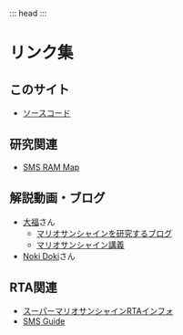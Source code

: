 ::: head
<meta name="description" content="サンシャインの細かい仕様を紹介します">
<meta name="author" content="サポミク">
:::

# リンク集
## このサイト
- [ソースコード](https://github.com/SMS-Academic-Institute/smsac.info)

## 研究関連
- [SMS RAM Map](https://docs.google.com/spreadsheets/d/1ElTW-akaTUF9OC2pIFR9-7aVPwpJ54AdEVJyJ_jvg0E/edit?usp=sharing)

## 解説動画・ブログ
- [大福](https://www.youtube.com/user/zelpikukirby/videos)さん
  - [マリオサンシャインを研究するブログ](https://zelpiku.hatenablog.com/)
  - [マリオサンシャイン講義](https://www.nicovideo.jp/user/22806484/mylist/66826982)
- [Noki Doki](https://www.youtube.com/c/NokiDoki/videos)さん

## RTA関連
- [スーパーマリオサンシャインRTAインフォ](https://smsrta.wordpress.com/)
- [SMS Guide](https://smscommunity.github.io/sms-guide/)
